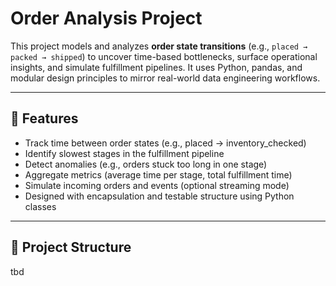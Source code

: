 # Order Analysis Project

This project models and analyzes **order state transitions** (e.g., `placed → packed → shipped`) to uncover time-based bottlenecks, surface operational insights, and simulate fulfillment pipelines. It uses Python, pandas, and modular design principles to mirror real-world data engineering workflows.

---

## 🚀 Features

- Track time between order states (e.g., placed → inventory_checked)
- Identify slowest stages in the fulfillment pipeline
- Detect anomalies (e.g., orders stuck too long in one stage)
- Aggregate metrics (average time per stage, total fulfillment time)
- Simulate incoming orders and events (optional streaming mode)
- Designed with encapsulation and testable structure using Python classes

---

## 📁 Project Structure
tbd
